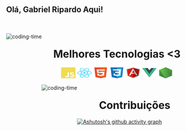 ## Olá, Gabriel Ripardo Aqui!


<br>

<div  align="center"> 
  <div style="display: inline_block"><br>
    <img align="left" height="250" alt="coding-time" src="code.gif">
    <h1 align="center">Melhores Tecnologias <3</h1>
    <img align="center" height="30" width="40" alt="js-icon"  src="https://raw.githubusercontent.com/devicons/devicon/master/icons/javascript/javascript-plain.svg">
    <img align="center" height="30" width="40" alt="react-icon" src="https://raw.githubusercontent.com/devicons/devicon/master/icons/react/react-original.svg">
    <img align="center" height="30" width="40" alt="html-icon" src="https://raw.githubusercontent.com/devicons/devicon/master/icons/html5/html5-original.svg">
    <img align="center" height="30" width="40" alt="css-icon" src="https://raw.githubusercontent.com/devicons/devicon/master/icons/css3/css3-original.svg">
    <img align="center" height="30" width="40" alt="c-icon" src="https://github.com/devicons/devicon/blob/master/icons/angularjs/angularjs-original.svg">
    <img align="center" height="30" width="40" alt="c-icon" src="https://github.com/devicons/devicon/blob/master/icons/vuejs/vuejs-original.svg">      
    <img align="center" height="30" width="40" alt="nodejs-icon" src="https://raw.githubusercontent.com/devicons/devicon/master/icons/nodejs/nodejs-original.svg">    
   </div>
</div>

<div  align="center"> 
  <div style="display: inline_block"><br>
    <img align="left" height="250" alt="coding-time" src="code.gif">
    <h1 align="center">Contribuições</h1>  
   </div>
</div>

[![Ashutosh's github activity graph](https://github-readme-activity-graph.cyclic.app/graph?username=gabrielripardo&bg_color=191a29&color=878ff7&line=51a6f5&point=cac8d5&area=true&hide_border=true)](https://github.com/ashutosh00710/github-readme-activity-graph)
